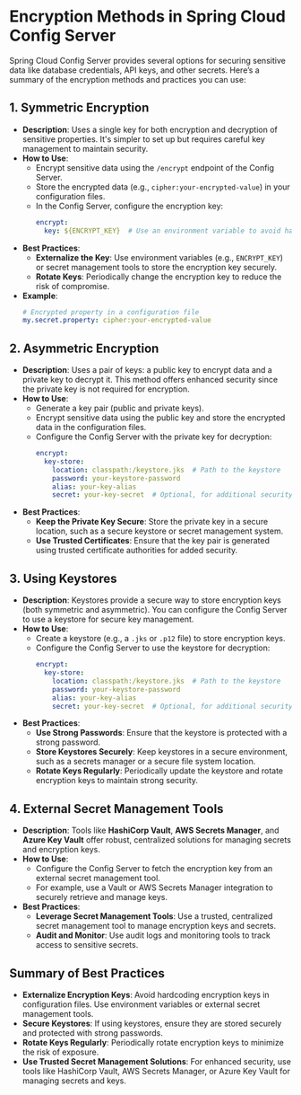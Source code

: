 
# Encryption Methods in Spring Cloud Config Server

Spring Cloud Config Server provides several options for securing sensitive data like database credentials, API keys, and other secrets. Here’s a summary of the encryption methods and practices you can use:

## 1. Symmetric Encryption
- **Description**: Uses a single key for both encryption and decryption of sensitive properties. It's simpler to set up but requires careful key management to maintain security.
- **How to Use**:
    - Encrypt sensitive data using the `/encrypt` endpoint of the Config Server.
    - Store the encrypted data (e.g., `cipher:your-encrypted-value`) in your configuration files.
    - In the Config Server, configure the encryption key:
      ```yaml
      encrypt:
        key: ${ENCRYPT_KEY}  # Use an environment variable to avoid hardcoding
      ```
- **Best Practices**:
    - **Externalize the Key**: Use environment variables (e.g., `ENCRYPT_KEY`) or secret management tools to store the encryption key securely.
    - **Rotate Keys**: Periodically change the encryption key to reduce the risk of compromise.
- **Example**:
  ```yaml
  # Encrypted property in a configuration file
  my.secret.property: cipher:your-encrypted-value
  ```

## 2. Asymmetric Encryption
- **Description**: Uses a pair of keys: a public key to encrypt data and a private key to decrypt it. This method offers enhanced security since the private key is not required for encryption.
- **How to Use**:
    - Generate a key pair (public and private keys).
    - Encrypt sensitive data using the public key and store the encrypted data in the configuration files.
    - Configure the Config Server with the private key for decryption:
      ```yaml
      encrypt:
        key-store:
          location: classpath:/keystore.jks  # Path to the keystore
          password: your-keystore-password
          alias: your-key-alias
          secret: your-key-secret  # Optional, for additional security
      ```
- **Best Practices**:
    - **Keep the Private Key Secure**: Store the private key in a secure location, such as a secure keystore or secret management system.
    - **Use Trusted Certificates**: Ensure that the key pair is generated using trusted certificate authorities for added security.

## 3. Using Keystores
- **Description**: Keystores provide a secure way to store encryption keys (both symmetric and asymmetric). You can configure the Config Server to use a keystore for secure key management.
- **How to Use**:
    - Create a keystore (e.g., a `.jks` or `.p12` file) to store encryption keys.
    - Configure the Config Server to use the keystore for decryption:
      ```yaml
      encrypt:
        key-store:
          location: classpath:/keystore.jks  # Path to the keystore
          password: your-keystore-password
          alias: your-key-alias
          secret: your-key-secret  # Optional, for additional security
      ```
- **Best Practices**:
    - **Use Strong Passwords**: Ensure that the keystore is protected with a strong password.
    - **Store Keystores Securely**: Keep keystores in a secure environment, such as a secrets manager or a secure file system location.
    - **Rotate Keys Regularly**: Periodically update the keystore and rotate encryption keys to maintain strong security.

## 4. External Secret Management Tools
- **Description**: Tools like **HashiCorp Vault**, **AWS Secrets Manager**, and **Azure Key Vault** offer robust, centralized solutions for managing secrets and encryption keys.
- **How to Use**:
    - Configure the Config Server to fetch the encryption key from an external secret management tool.
    - For example, use a Vault or AWS Secrets Manager integration to securely retrieve and manage keys.
- **Best Practices**:
    - **Leverage Secret Management Tools**: Use a trusted, centralized secret management tool to manage encryption keys and secrets.
    - **Audit and Monitor**: Use audit logs and monitoring tools to track access to sensitive secrets.

## Summary of Best Practices
- **Externalize Encryption Keys**: Avoid hardcoding encryption keys in configuration files. Use environment variables or external secret management tools.
- **Secure Keystores**: If using keystores, ensure they are stored securely and protected with strong passwords.
- **Rotate Keys Regularly**: Periodically rotate encryption keys to minimize the risk of exposure.
- **Use Trusted Secret Management Solutions**: For enhanced security, use tools like HashiCorp Vault, AWS Secrets Manager, or Azure Key Vault for managing secrets and keys.
